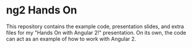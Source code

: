 # ng2 Hands On
This repository contains the example code, presentation slides, and extra files for my "Hands On with Angular 2!" presentation.
On its own, the code can act as an example of how to work with Angular 2.